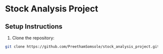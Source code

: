 # Stock Analysis Project

## Setup Instructions

1. Clone the repository:
```bash
git clone https://github.com/PreethamSomsole/stock_analysis_project.git